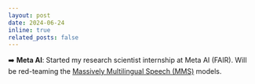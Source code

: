 ```yaml
---
layout: post
date: 2024-06-24
inline: true
related_posts: false
---
```


➡️ **Meta AI**: Started my research scientist internship at Meta AI (FAIR). Will be red-teaming the [Massively Multilingual Speech (MMS)](https://ai.meta.com/blog/multilingual-model-speech-recognition/) models.
